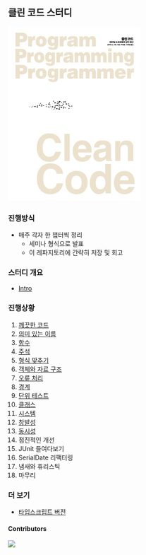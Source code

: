 ## 클린 코드 스터디

![Cover](assets/cover.jpg)

### 진행방식

- 매주 각자 한 챕터씩 정리
  - 세미나 형식으로 발표
  - 이 레파지토리에 간략히 저장 및 회고

### 스터디 개요

- [Intro](20200920/README.md)

### 진행상황

1. [깨끗한 코드](20200920/chapter1.md)
2. [의미 있는 이름](20200920/chapter2.md)
3. [함수](20200927/chapter3.md)
4. [주석](20200927/chapter4.md)
5. [형식 맞추기](20200927/chapter5.md)
6. [객체와 자료 구조](20201004/chapter06.md)
7. [오류 처리](20201004/chapter07.md)
8. [경계](20201004/chapter08.md)
9. [단위 테스트](20201004/chapter09.md)
10. [클래스](20201004/chapter10.md)
11. [시스템](20201011/chapter11.md)
12. [창발성](20201011/chapter12.md)
13. [동시성](20201011/chapter13.md)
14. 점진적인 개선
15. JUnit 들여다보기
16. SerialDate 리팩터링
17. 냄새와 휴리스틱
18. 마무리

### 더 보기

- [타입스크립트 버전](https://github.com/738/clean-code-typescript)

#### Contributors

<a href="https://github.com/Road-of-CODEr/clean-code/graphs/contributors">
  <img src="https://contributors-img.web.app/image?repo=Road-of-CODEr/clean-code" />
</a>

